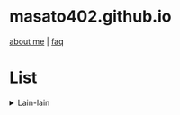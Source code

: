 # masato402.github.io
[about me](misc/about_me.md) | [faq](misc/faq.md) <br>

# List
<details>
<summary> Lain-lain </summary>

[1. Tips & Trick Olimpiade](contents/etc/tips_trick_olim.md)

</details>
